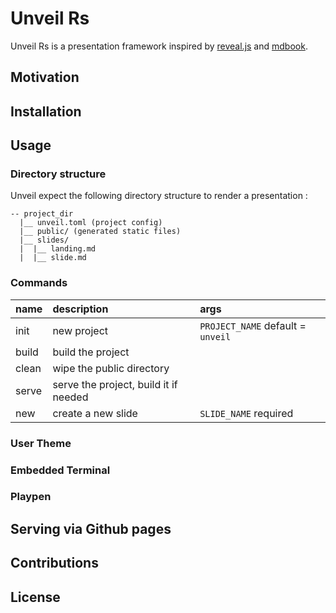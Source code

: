 # Unveil Rs

Unveil Rs is a presentation framework inspired by [reveal.js](https://github.com/hakimel/reveal.js) 
and [mdbook](https://github.com/rust-lang/mdBook). 

## Motivation 

## Installation

## Usage

### Directory structure

Unveil expect the following directory structure to render a presentation : 
```
-- project_dir
  |__ unveil.toml (project config) 
  |__ public/ (generated static files) 
  |__ slides/
  |  |__ landing.md
  |  |__ slide.md
```


### Commands

| name   | description                              |   args                              | 
| :---   | :-----------                             | :---                                |
|init    | new project                              |  `PROJECT_NAME` default = `unveil`  |
|build   | build the project                        |                                     |
|clean   | wipe the public  directory               |                                     |
|serve   | serve the project, build it if needed    |                                     |
|new     | create a new slide                       | `SLIDE_NAME` required               |


### User Theme 

### Embedded Terminal

### Playpen 

## Serving via Github pages

## Contributions

## License



